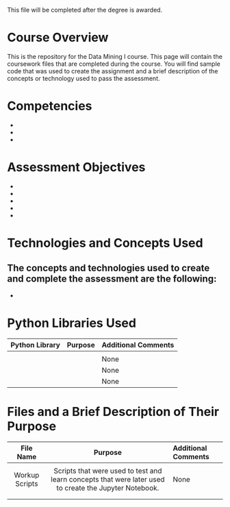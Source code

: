 This file will be completed after the degree is awarded.

# Course Overview

This is the repository for the Data Mining I course. This page will contain the coursework files that are completed during the course.  You will find sample code that was used to create the assignment and a brief description of the concepts or technology used to pass the assessment. 

# Competencies
- 
- 
- 

# Assessment Objectives
- 
- 
- 
- 
- 

# Technologies and Concepts Used
The concepts and technologies used to create and complete the assessment are the following:
-
- 


# Python Libraries Used
|**Python Library**|**Purpose**|**Additional Comments**|
|:-----:|:-----:|:-----|
|||  | None |
| |  |None|
| |   |None|
| |  | None|


# Files and a Brief Description of Their Purpose

|**File Name**|**Purpose**|**Additional Comments**|
|:-----:|:-----:|:-----|
|  |  |  |
|Workup Scripts| Scripts that were used to test and learn concepts that were later used to create the Jupyter Notebook.| None |
| | | |
|| |  |
